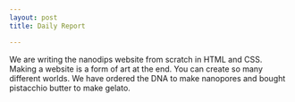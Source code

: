 ```yaml
---
layout: post
title: Daily Report

---
```

We are writing the nanodips website from scratch in HTML and CSS.
Making a website is a form of art at the end.
You can create so many different worlds.
We have ordered the DNA to make nanopores and bought pistacchio butter to make gelato.
